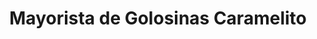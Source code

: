 ---
title: "Mayorista de Golosinas Caramelito"
url: /san-juan-bautista/mayorista-de-golosinas-caramelito/
shop: supermercado
---
